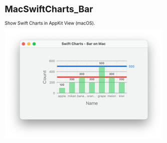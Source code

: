 # MacSwiftCharts_Bar

Show Swift Charts in AppKit View (macOS).

![Swift Chart](MacSwiftCharts_Bar-0000.png)
